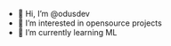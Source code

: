 - 👋 Hi, I’m @odusdev
- 👀 I’m interested in opensource projects
- 🌱 I’m currently learning ML

<!---
odusdev/odusdev is a ✨ special ✨ repository because its `README.md` (this file) appears on your GitHub profile.
You can click the Preview link to take a look at your changes.
--->
